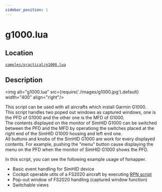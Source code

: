 ```yaml
---
sidebar_position: 1
---
```


# g1000.lua

## Location
[```samples/practical/g1000.lua```](https://github.com/opiopan/fsmapper/blob/main/samples/practical/g1000.lua)

## Description
<img alt="g1000.lua" src={require('./images/g1000.jpg').default} width="400" align="right"/>

This script can be used with all aircrafts which install Garmin G1000.<br/>
This script handles two poped out windows as captured windows, one is the PFD of G1000 and the other one is the MFD of G1000. <br/> 
The contents displayed on the monitor of SimHID G1000 can be switched between the PFD and the MFD by operationg the switches placed at the right end of the SimHID G1000 housing and left end one.<br/>
All buttons and knobs of the SimHID G1000 are work for every displayed contents. For example, pushing the "menu" button cause displaying the menu on the PFD when the monitor of SimHID G1000 shows the PFD.

In this script, you can see the following example usage of fsmapper.
- Basic event handling for SimHID device
- Cockpit operable utits of a FS2020 aircraft by executing [RPN script](https://docs.flightsimulator.com/html/Additional_Information/Reverse_Polish_Notation.htm)
- Pop-out window of FS2020 handling (captured window function)
- Switchable views
